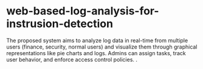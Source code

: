 # web-based-log-analysis-for-instrusion-detection
The proposed system aims to analyze log data in real-time from multiple users (finance, security, normal users) and visualize them through graphical representations like pie charts and logs. Admins can assign tasks, track user behavior, and enforce access control policies. .

